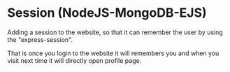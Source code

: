 # Session (NodeJS-MongoDB-EJS)
Adding a session to the website, so that it can remember the user by using the "express-session".

That is once you login to the website it will remembers you and when you visit next time it will directly open profile page.
